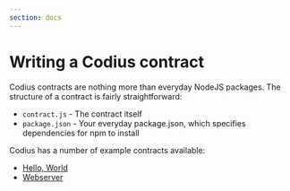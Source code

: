 ```yaml
---
section: docs
---
```


# Writing a Codius contract

Codius contracts are nothing more than everyday NodeJS packages. The structure
of a contract is fairly straightforward:

* ``contract.js`` - The contract itself
* ``package.json`` - Your everyday package.json, which specifies dependencies
  for npm to install

Codius has a number of example contracts available:

* [Hello, World](https://github.com/codius/example-helloworld)
* [Webserver](https://github.com/codius/example-webserver)
